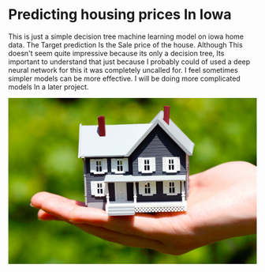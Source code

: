 #      Predicting housing prices In Iowa 
This is just a simple decision tree machine learning model on iowa home data. The Target prediction Is the Sale price of the house. Although This doesn't seem quite impressive because its only a decision tree, Its important to understand that just because I probably could of used a deep neural network for this it was completely uncalled for. I feel sometimes simpler models can be more effective. I will be doing more complicated models In a later project. 



![screenshot](Real-Estate-Philippines_.jpg)

